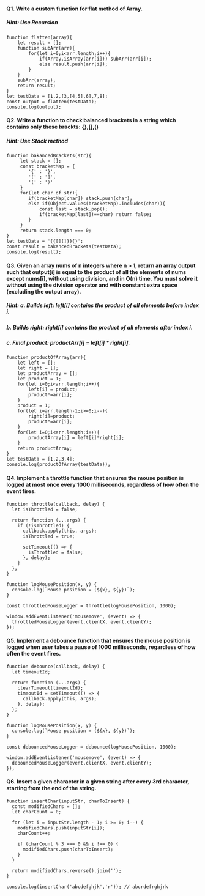 #### Q1. Write a custom function for flat method of Array.
##### *Hint*: Use Recursion
```
function flatten(array){
    let result = [];
    function subArr(arr){
        for(let i=0;i<arr.length;i++){
            if(Array.isArray(arr[i])) subArr(arr[i]);
            else result.push(arr[i]);
        }
    }
    subArr(array);
    return result;
}
let testData = [1,2,[3,[4,5],6],7,8];
const output = flatten(testData);
console.log(output);
```

#### Q2. Write a function to check balanced brackets in a string which contains only these brackts: {},[],()
##### *Hint*: Use Stack method
```
function bakancedBrackets(str){
     let stack = [];
     const bracketMap = {
        '{' : '}',
        '[' : ']',
        '(' : ')'
     }
     for(let char of str){
        if(bracketMap[char]) stack.push(char);
        else if(Object.values(bracketMap).includes(char)){
            const last = stack.pop();
            if(bracketMap[last]!==char) return false;
        }
     }
     return stack.length === 0;
}
let testData = '{{[][]}}{}';
const result = bakancedBrackets(testData);
console.log(result);
```

#### Q3. Given an array nums of n integers where n > 1, return an array output such that output[i] is equal to the product of all the elements of nums except nums[i], without using division, and in O(n) time. You must solve it without using the division operator and with constant extra space (excluding the output array).
##### *Hint*: a. Builds left: left[i] contains the product of all elements before index i.
#####         b. Builds right: right[i] contains the product of all elements after index i.
#####         c. Final product: productArr[i] = left[i] * right[i].
```
function productOfArray(arr){
    let left = [];
    let right = [];
    let productArray = [];
    let product = 1;
    for(let i=0;i<arr.length;i++){
        left[i] = product;
        product*=arr[i];
    }
    product = 1;
    for(let i=arr.length-1;i>=0;i--){
        right[i]=product;
        product*=arr[i];
    }
    for(let i=0;i<arr.length;i++){
        productArray[i] = left[i]*right[i];
    }
    return productArray;
}
let testData = [1,2,3,4];
console.log(productOfArray(testData));
```
#### Q4. Implement a throttle function that ensures the mouse position is logged at most once every 1000 milliseconds, regardless of how often the event fires.
```
function throttle(callback, delay) {
  let isThrottled = false;

  return function (...args) {
    if (!isThrottled) {
      callback.apply(this, args);
      isThrottled = true;

      setTimeout(() => {
        isThrottled = false;
      }, delay);
    }
  };
}

function logMousePosition(x, y) {
  console.log(`Mouse position = (${x}, ${y})`);
}

const throttledMouseLogger = throttle(logMousePosition, 1000);

window.addEventListener('mousemove', (event) => {
  throttledMouseLogger(event.clientX, event.clientY);
});
```
#### Q5. Implement a debounce function that ensures the mouse position is logged when user takes a pause of 1000 milliseconds, regardless of how often the event fires.
```
function debounce(callback, delay) {
  let timeoutId;

  return function (...args) {
    clearTimeout(timeoutId);
    timeoutId = setTimeout(() => {
      callback.apply(this, args);
    }, delay);
  };
}

function logMousePosition(x, y) {
  console.log(`Mouse position = (${x}, ${y})`);
}

const debouncedMouseLogger = debounce(logMousePosition, 1000);

window.addEventListener('mousemove', (event) => {
  debouncedMouseLogger(event.clientX, event.clientY);
});
```
#### Q6. Insert a given character in a given string after every 3rd character, starting from the end of the string.
```
function insertChar(inputStr, charToInsert) {
  const modifiedChars = [];
  let charCount = 0;

  for (let i = inputStr.length - 1; i >= 0; i--) {
    modifiedChars.push(inputStr[i]);
    charCount++;

    if (charCount % 3 === 0 && i !== 0) {
      modifiedChars.push(charToInsert);
    }
  }

  return modifiedChars.reverse().join('');
}

console.log(insertChar('abcdefghjk','r')); // abcrdefrghjrk
```